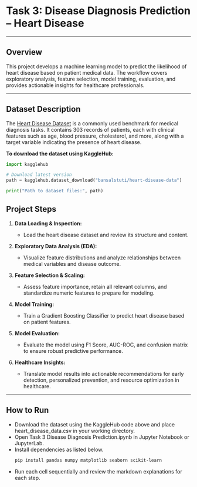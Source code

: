 # Task 3: Disease Diagnosis Prediction – Heart Disease
---

## Overview

This project develops a machine learning model to predict the likelihood of heart disease based on patient medical data. The workflow covers exploratory analysis, feature selection, model training, evaluation, and provides actionable insights for healthcare professionals.

---

## Dataset Description

The [Heart Disease Dataset](https://www.kaggle.com/datasets/bansalstuti/heart-disease-data) is a commonly used benchmark for medical diagnosis tasks. It contains 303 records of patients, each with clinical features such as age, blood pressure, cholesterol, and more, along with a target variable indicating the presence of heart disease.

**To download the dataset using KaggleHub:**
```python
import kagglehub

# Download latest version
path = kagglehub.dataset_download("bansalstuti/heart-disease-data")

print("Path to dataset files:", path)
```
## Project Steps

1. **Data Loading & Inspection:**
   - Load the heart disease dataset and review its structure and content.
     
2. **Exploratory Data Analysis (EDA):**
   - Visualize feature distributions and analyze relationships between medical variables and disease outcome.

3. **Feature Selection & Scaling:**
   - Assess feature importance, retain all relevant columns, and standardize numeric features to prepare for modeling.
     
4. **Model Training:**
   - Train a Gradient Boosting Classifier to predict heart disease based on patient features.
     
5. **Model Evaluation:**
   - Evaluate the model using F1 Score, AUC-ROC, and confusion matrix to ensure robust predictive performance.
     
6. **Healthcare Insights:**
   - Translate model results into actionable recommendations for early detection, personalized prevention, and resource optimization in healthcare.
---
## How to Run
  - Download the dataset using the KaggleHub code above and place heart_disease_data.csv in your working directory.
  - Open Task 3 Disease Diagnosis Prediction.ipynb in Jupyter Notebook or JupyterLab.
  - Install dependencies as listed below.
    ```bash
    pip install pandas numpy matplotlib seaborn scikit-learn
    ```
  - Run each cell sequentially and review the markdown explanations for each step.
